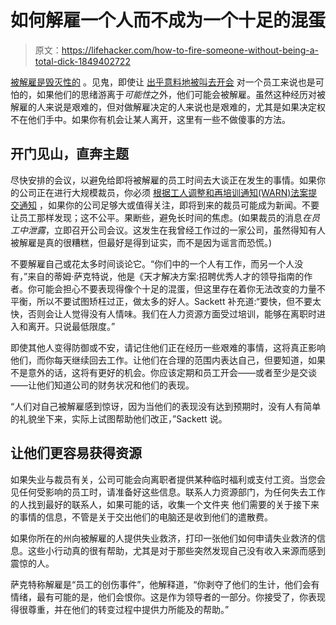 # 如何解雇一个人而不成为一个十足的混蛋

> 原文：<https://lifehacker.com/how-to-fire-someone-without-being-a-total-dick-1849402722>

[被解雇是毁灭性的](https://lifehacker.com/what-to-do-and-not-do-if-you-ever-get-fired-or-laid-o-1849003222) 。见鬼，即使让 [出乎意料地被叫去开会](https://lifehacker.com/how-to-respond-to-an-unexpected-meeting-with-your-boss-1849397793) 对一个员工来说也是可怕的，如果他们的思绪游离于*可能性*之外，他们可能会被解雇。虽然这种经历对被解雇的人来说是艰难的，但对做解雇决定的人来说也是艰难的，尤其是如果决定权不在他们手中。如果你有机会让某人离开，这里有一些不做傻事的方法。



## **开门见山，直奔主题**

尽快安排的会议，以避免给即将被解雇的员工时间去大谈正在发生的事情。如果你的公司正在进行大规模裁员，你必须 [根据工人调整和再培训通知(WARN)法案提交通知](https://www.dol.gov/agencies/eta/layoffs/warn) ，如果你的公司足够大或值得关注，即将到来的裁员可能成为新闻。不要让员工那样发现；这不公平。果断些，避免长时间的焦虑。(如果裁员的消息*在员工中泄露*，立即召开公司会议。这发生在我曾经工作过的一家公司，虽然得知有人被解雇是真的很糟糕，但最好是得到证实，而不是因为谣言而恐慌。)

不要解雇自己或花太多时间谈论它。“你们中的一个人有工作，而另一个人没有，”来自的蒂姆·萨克特说，他是《天才解决方案:招聘优秀人才的领导指南的作者。你可能会担心不要表现得像个十足的混蛋，但这里存在着你无法改变的力量不平衡，所以不要试图矫枉过正，做太多的好人。Sackett 补充道:“要快，但不要太快，否则会让人觉得没有人情味。我们在人力资源方面受过培训，能够在离职时进入和离开。只说最低限度。”

即使其他人变得防御或不安，请记住他们正在经历一些艰难的事情，这将真正影响他们，而你每天继续回去工作。让他们在合理的范围内表达自己，但要知道，如果不是意外的话，这将有更好的机会。你应该定期和员工开会——或者至少是交谈——让他们知道公司的财务状况和他们的表现。

“人们对自己被解雇感到惊讶，因为当他们的表现没有达到预期时，没有人有简单的礼貌坐下来，实际上试图帮助他们改正，”Sackett 说。

## **让他们更容易获得资源**

如果失业与裁员有关，公司可能会向离职者提供某种临时福利或支付工资。当您会见任何受影响的员工时，请准备好这些信息。联系人力资源部门，为任何失去工作的人找到最好的联系人，如果可能的话，收集一个文件夹 他们需要的关于接下来的事情的信息，不管是关于交出他们的电脑还是收到他们的遣散费。

如果你所在的州向被解雇的人提供失业救济，打印一张他们如何申请失业救济的信息。这些小行动真的很有帮助，尤其是对于那些突然发现自己没有收入来源而感到震惊的人。

萨克特称解雇是“员工的创伤事件”，他解释道，“你剥夺了他们的生计，他们会有情绪，最有可能的是，他们会恨你。这是作为领导者的一部分。你接受了，你表现得很尊重，并在他们的转变过程中提供力所能及的帮助。”